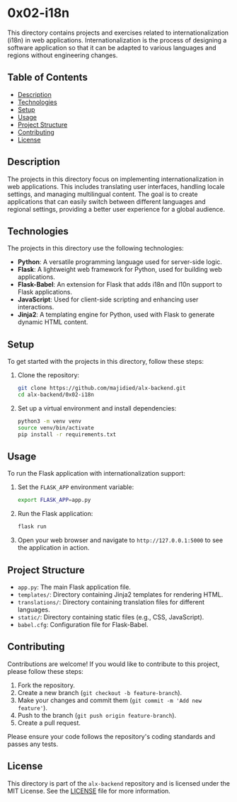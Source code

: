 # 0x02-i18n

This directory contains projects and exercises related to internationalization (i18n) in web applications. Internationalization is the process of designing a software application so that it can be adapted to various languages and regions without engineering changes.

## Table of Contents

- [Description](#description)
- [Technologies](#technologies)
- [Setup](#setup)
- [Usage](#usage)
- [Project Structure](#project-structure)
- [Contributing](#contributing)
- [License](#license)

## Description

The projects in this directory focus on implementing internationalization in web applications. This includes translating user interfaces, handling locale settings, and managing multilingual content. The goal is to create applications that can easily switch between different languages and regional settings, providing a better user experience for a global audience.

## Technologies

The projects in this directory use the following technologies:

- **Python**: A versatile programming language used for server-side logic.
- **Flask**: A lightweight web framework for Python, used for building web applications.
- **Flask-Babel**: An extension for Flask that adds i18n and l10n support to Flask applications.
- **JavaScript**: Used for client-side scripting and enhancing user interactions.
- **Jinja2**: A templating engine for Python, used with Flask to generate dynamic HTML content.

## Setup

To get started with the projects in this directory, follow these steps:

1. Clone the repository:

   ```bash
   git clone https://github.com/majidied/alx-backend.git
   cd alx-backend/0x02-i18n
   ```

2. Set up a virtual environment and install dependencies:

   ```bash
   python3 -m venv venv
   source venv/bin/activate
   pip install -r requirements.txt
   ```

## Usage

To run the Flask application with internationalization support:

1. Set the `FLASK_APP` environment variable:

   ```bash
   export FLASK_APP=app.py
   ```

2. Run the Flask application:

   ```bash
   flask run
   ```

3. Open your web browser and navigate to `http://127.0.0.1:5000` to see the application in action.

## Project Structure

- `app.py`: The main Flask application file.
- `templates/`: Directory containing Jinja2 templates for rendering HTML.
- `translations/`: Directory containing translation files for different languages.
- `static/`: Directory containing static files (e.g., CSS, JavaScript).
- `babel.cfg`: Configuration file for Flask-Babel.

## Contributing

Contributions are welcome! If you would like to contribute to this project, please follow these steps:

1. Fork the repository.
2. Create a new branch (`git checkout -b feature-branch`).
3. Make your changes and commit them (`git commit -m 'Add new feature'`).
4. Push to the branch (`git push origin feature-branch`).
5. Create a pull request.

Please ensure your code follows the repository's coding standards and passes any tests.

## License

This directory is part of the `alx-backend` repository and is licensed under the MIT License. See the [LICENSE](../LICENSE) file for more information.
